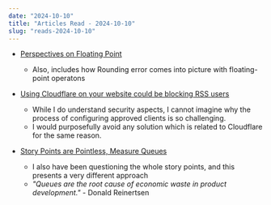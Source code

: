 ```yaml
---
date: "2024-10-10"
title: "Articles Read - 2024-10-10"
slug: "reads-2024-10-10"
---
```




* [Perspectives on Floating Point][1]
  * Also, includes how Rounding error comes into picture with floating-point operatons

* [Using Cloudflare on your website could be blocking RSS users][2]
  * While I do understand security aspects, I cannot imagine why the process of configuring approved clients is so challenging.
  * I would purposefully avoid any solution which is related to Cloudflare for the same reason.

* [Story Points are Pointless, Measure Queues][3]
  * I also have been questioning the whole story points, and this presents a very different approach
  * *"Queues are the root cause of economic waste in product development."* - Donald Reinertsen



  [1]: https://www.eigentales.com/Floating-Point/
  [2]: https://openrss.org/blog/using-cloudflare-on-your-website-could-be-blocking-rss-users
  [3]: https://www.brightball.com/articles/story-points-are-pointless-measure-queues
